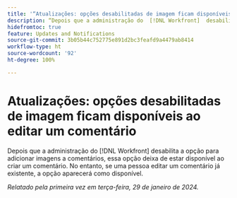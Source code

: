```yaml
---
title: '“Atualizações: opções desabilitadas de imagem ficam disponíveis ao editar um comentário”'
description: “Depois que a administração do  [!DNL Workfront]  desabilita a opção para adicionar imagens a comentários, essa opção deixa de estar disponível ao criar um comentário. No entanto, se uma pessoa editar um comentário já existente, a opção aparecerá como disponível.”
hidefromtoc: true
feature: Updates and Notifications
source-git-commit: 3b05b44c752775e891d2bc3feafd9a4479ab8414
workflow-type: ht
source-wordcount: '92'
ht-degree: 100%

---
```



# Atualizações: opções desabilitadas de imagem ficam disponíveis ao editar um comentário

Depois que a administração do [!DNL Workfront] desabilita a opção para adicionar imagens a comentários, essa opção deixa de estar disponível ao criar um comentário. No entanto, se uma pessoa editar um comentário já existente, a opção aparecerá como disponível.

_Relatado pela primeira vez em terça-feira, 29 de janeiro de 2024._
